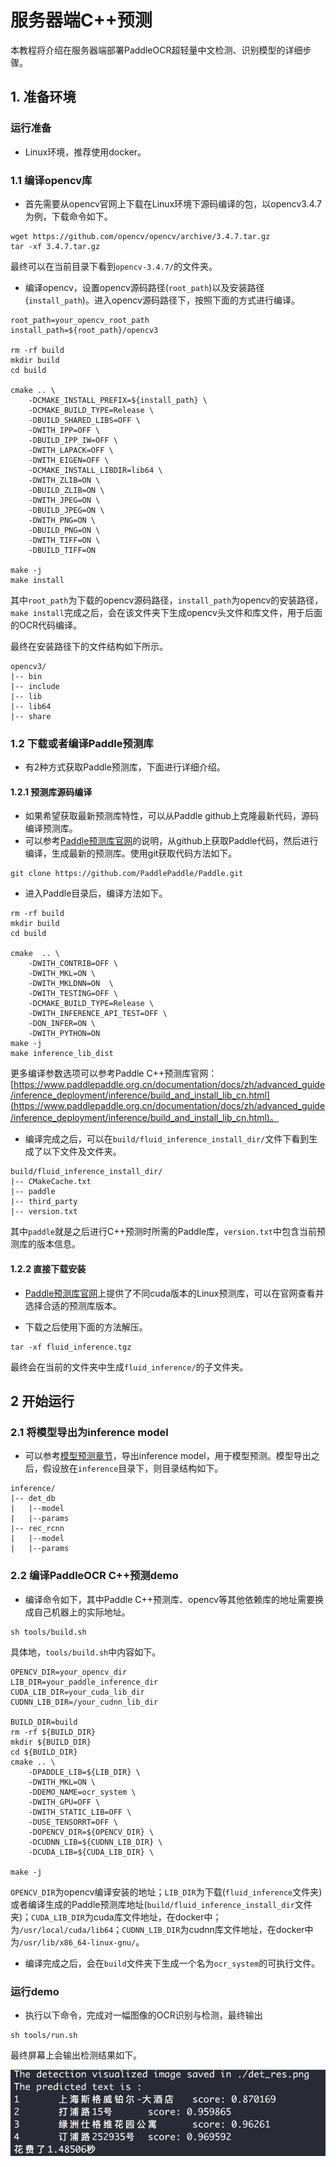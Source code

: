 # 服务器端C++预测

本教程将介绍在服务器端部署PaddleOCR超轻量中文检测、识别模型的详细步骤。


## 1. 准备环境

### 运行准备
- Linux环境，推荐使用docker。

### 1.1 编译opencv库

* 首先需要从opencv官网上下载在Linux环境下源码编译的包，以opencv3.4.7为例，下载命令如下。

```
wget https://github.com/opencv/opencv/archive/3.4.7.tar.gz
tar -xf 3.4.7.tar.gz
```

最终可以在当前目录下看到`opencv-3.4.7/`的文件夹。

* 编译opencv，设置opencv源码路径(`root_path`)以及安装路径(`install_path`)。进入opencv源码路径下，按照下面的方式进行编译。

```shell
root_path=your_opencv_root_path
install_path=${root_path}/opencv3

rm -rf build
mkdir build
cd build

cmake .. \
    -DCMAKE_INSTALL_PREFIX=${install_path} \
    -DCMAKE_BUILD_TYPE=Release \
    -DBUILD_SHARED_LIBS=OFF \
    -DWITH_IPP=OFF \
    -DBUILD_IPP_IW=OFF \
    -DWITH_LAPACK=OFF \
    -DWITH_EIGEN=OFF \
    -DCMAKE_INSTALL_LIBDIR=lib64 \
    -DWITH_ZLIB=ON \
    -DBUILD_ZLIB=ON \
    -DWITH_JPEG=ON \
    -DBUILD_JPEG=ON \
    -DWITH_PNG=ON \
    -DBUILD_PNG=ON \
    -DWITH_TIFF=ON \
    -DBUILD_TIFF=ON

make -j
make install
```


其中`root_path`为下载的opencv源码路径，`install_path`为opencv的安装路径，`make install`完成之后，会在该文件夹下生成opencv头文件和库文件，用于后面的OCR代码编译。

最终在安装路径下的文件结构如下所示。

```
opencv3/
|-- bin
|-- include
|-- lib
|-- lib64
|-- share
```

### 1.2 下载或者编译Paddle预测库

* 有2种方式获取Paddle预测库，下面进行详细介绍。

#### 1.2.1 预测库源码编译
* 如果希望获取最新预测库特性，可以从Paddle github上克隆最新代码，源码编译预测库。
* 可以参考[Paddle预测库官网](https://www.paddlepaddle.org.cn/documentation/docs/zh/advanced_guide/inference_deployment/inference/build_and_install_lib_cn.html)的说明，从github上获取Paddle代码，然后进行编译，生成最新的预测库。使用git获取代码方法如下。

```shell
git clone https://github.com/PaddlePaddle/Paddle.git
```

* 进入Paddle目录后，编译方法如下。

```shell
rm -rf build
mkdir build
cd build

cmake  .. \
    -DWITH_CONTRIB=OFF \
    -DWITH_MKL=ON \
    -DWITH_MKLDNN=ON  \
    -DWITH_TESTING=OFF \
    -DCMAKE_BUILD_TYPE=Release \
    -DWITH_INFERENCE_API_TEST=OFF \
    -DON_INFER=ON \
    -DWITH_PYTHON=ON
make -j
make inference_lib_dist
```

更多编译参数选项可以参考Paddle C++预测库官网：[https://www.paddlepaddle.org.cn/documentation/docs/zh/advanced_guide/inference_deployment/inference/build_and_install_lib_cn.html](https://www.paddlepaddle.org.cn/documentation/docs/zh/advanced_guide/inference_deployment/inference/build_and_install_lib_cn.html)。


* 编译完成之后，可以在`build/fluid_inference_install_dir/`文件下看到生成了以下文件及文件夹。

```
build/fluid_inference_install_dir/
|-- CMakeCache.txt
|-- paddle
|-- third_party
|-- version.txt
```

其中`paddle`就是之后进行C++预测时所需的Paddle库，`version.txt`中包含当前预测库的版本信息。

#### 1.2.2 直接下载安装

* [Paddle预测库官网](https://www.paddlepaddle.org.cn/documentation/docs/zh/advanced_guide/inference_deployment/inference/build_and_install_lib_cn.html)上提供了不同cuda版本的Linux预测库，可以在官网查看并选择合适的预测库版本。

* 下载之后使用下面的方法解压。

```
tar -xf fluid_inference.tgz
```

最终会在当前的文件夹中生成`fluid_inference/`的子文件夹。


## 2 开始运行

### 2.1 将模型导出为inference model

* 可以参考[模型预测章节](../../doc/doc_ch/inference.md)，导出inference model，用于模型预测。模型导出之后，假设放在`inference`目录下，则目录结构如下。

```
inference/
|-- det_db
|   |--model
|   |--params
|-- rec_rcnn
|   |--model
|   |--params
```


### 2.2 编译PaddleOCR C++预测demo

* 编译命令如下，其中Paddle C++预测库、opencv等其他依赖库的地址需要换成自己机器上的实际地址。


```shell
sh tools/build.sh
```

具体地，`tools/build.sh`中内容如下。

```shell
OPENCV_DIR=your_opencv_dir
LIB_DIR=your_paddle_inference_dir
CUDA_LIB_DIR=your_cuda_lib_dir
CUDNN_LIB_DIR=/your_cudnn_lib_dir

BUILD_DIR=build
rm -rf ${BUILD_DIR}
mkdir ${BUILD_DIR}
cd ${BUILD_DIR}
cmake .. \
    -DPADDLE_LIB=${LIB_DIR} \
    -DWITH_MKL=ON \
    -DDEMO_NAME=ocr_system \
    -DWITH_GPU=OFF \
    -DWITH_STATIC_LIB=OFF \
    -DUSE_TENSORRT=OFF \
    -DOPENCV_DIR=${OPENCV_DIR} \
    -DCUDNN_LIB=${CUDNN_LIB_DIR} \
    -DCUDA_LIB=${CUDA_LIB_DIR} \

make -j
```

`OPENCV_DIR`为opencv编译安装的地址；`LIB_DIR`为下载(`fluid_inference`文件夹)或者编译生成的Paddle预测库地址(`build/fluid_inference_install_dir`文件夹)；`CUDA_LIB_DIR`为cuda库文件地址，在docker中；为`/usr/local/cuda/lib64`；`CUDNN_LIB_DIR`为cudnn库文件地址，在docker中为`/usr/lib/x86_64-linux-gnu/`。


* 编译完成之后，会在`build`文件夹下生成一个名为`ocr_system`的可执行文件。


### 运行demo
* 执行以下命令，完成对一幅图像的OCR识别与检测，最终输出

```shell
sh tools/run.sh
```

最终屏幕上会输出检测结果如下。

<div align="center">
    <img src="../imgs/cpp_infer_pred_12.png" width="600">
</div>
